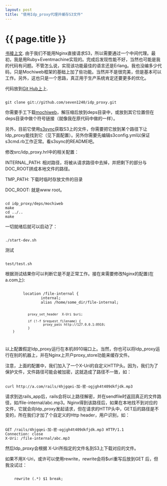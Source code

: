 ```yaml
---
layout: post
title: "使用Idp_proxy代理并缓存S3文件"
---
```


# {{ page.title }}

[书接上文](/past/2009/11/9/shi-yong-nginxrailsjin-xing-wen-jian-xia-zai-kong-zhi-he-huan-cun-jing-xiang/). 由于我们不能用Nginx直接请求S3，所以需要通过一个中间代理。最初，我是用Ruby+Eventmachine实现的。完成后发现性能不好，当然也可能是我的代码有问题。不管怎么说，实现该功能最佳的语言还是Erlang。我也没编多少代码，只是Mochiweb框架的基础上加了些功能。当然并不是很完美，但是基本可以工作。另外，这也只是一个思路，真正用于生产系统肯定还要更多的优化。

代码放到[Git Hub上](http://github.com/seven1240/idp_proxy)上.

<code>
git clone git://github.com/seven1240/idp_proxy.git
</code>

你需要手工下载[mochiweb](http://code.google.com/p/mochiweb/)，解压缩后放到deps目录中，或放到其它位置但在deps目录中做个符号链接（就像我在原代码中做的一样）。

另外，目前它使用[s3sync](http://s3sync.net/wiki)获取S3上的文件，你需要把它放到某个路径下让Idp_proxy能找到它（见下面配置）。另外你需要先编辑s3config.yml以保证s3cmd.rb工作正常。看s3sync的README吧。

修改src/idp_proxy.hrl中的相关配置：

INTERNAL_PATH: 相对路径，将被从请求路径中去掉，并把剩下的部分与DOC_ROOT拼成本地文件的路径。

TMP_PATH: 下载时临时存放文件的目录

DOC_ROOT: 就是www root。

<code>
cd idp_proxy/deps/mochiweb
make
cd ../..
make
</code>

一切就绪后就可以启动了：

<code>
./start-dev.sh
</code>

测试

<code>
test/test.sh
</code>

根据测试结果你可以判断它是不是正常工作。接在来需要修改Nginx的配置(在a.com上):

<code>
        location /file-internal {
                internal;
                alias /home/some_dir/file-internal;

                proxy_set_header  X-Uri $uri;

                if (!-f $request_filename) {
                        proxy_pass http://127.0.0.1:8910;
                }
        }
</code>

以上配置假定Idp_proxy运行在本机8910端口上。当然，你也可以将Idp_proxy运行在别的机器上，并在Nginx上开户proxy_store功能来缓存文件。

注意，上面的配置中，我们加入了一个X-Uri的自定义HTTP头。因为，我们为了保护文件，文件路径可能会被加密，这就造成了路径不一致，如：

<code>
curl http://a.com/rails/4hjgqei-加-密-ogjgh4t409dkfjdk.mp3
</code>

请求到达rails_app后，rails会将以上路径解密，并在sendfile时返回真正的文件路径，如/file-internal/abc.mp3。Nginx得到该路径后，如果在本地找不到对应的文件，它就会向Idp_proxy发起请求，但在请求的HTTP头中，GET后的路径是不变的，所在我们才加了个自定义的Http header，用户识别，如：

<code>
GET /rails/4hjgqei-加-密-ogjgh4t409dkfjdk.mp3 HTTP/1.1
Connection: close
X-Uri: /file-internal/abc.mp3
</code>

然后Idp_proxy会根据 X-Uri所指定的文件名到S3上下载对应的文件。

如果不用X-Uri，或许可以使用rewrite，rewrite会将$uri重写后放到GET 后，但我没试过：

<code>
	rewrite (.*) $1 break;
</code>

